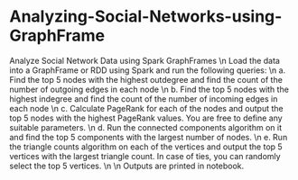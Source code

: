 # Analyzing-Social-Networks-using-GraphFrame
Analyze Social Network Data using Spark GraphFrames
\n
Load the data into a GraphFrame or RDD using Spark and run the following queries: \n
a. Find the top 5 nodes with the highest outdegree and find the count of the number of outgoing edges in each node \n
b. Find the top 5 nodes with the highest indegree and find the count of the number of incoming edges in each node \n
c. Calculate PageRank for each of the nodes and output the top 5 nodes with the highest PageRank values. You are free to define any suitable parameters. \n
d. Run the connected components algorithm on it and find the top 5 components with the largest number of nodes. \n
e. Run the triangle counts algorithm on each of the vertices and output the top 5 vertices with the largest triangle count. In case of ties, you can randomly select the top 5 vertices. \n
\n
Outputs are printed in notebook.
